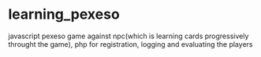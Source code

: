 # learning_pexeso
javascript pexeso game against npc(which is learning cards progressively throught the game), php for registration, logging and evaluating the players
